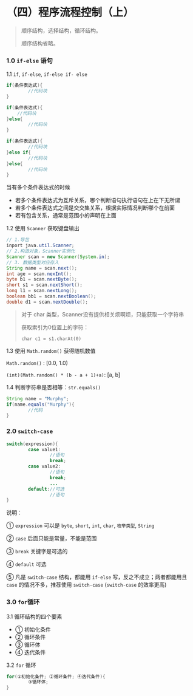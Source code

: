 # （四）程序流程控制（上）

> 顺序结构，选择结构，循环结构。
>
> 顺序结构省略。

### 1.0 `if-else` 语句

1.1 `if`, `if-else`, `if-else if- else`

```java
if(条件表达式){
		//代码块
}

if(条件表达式){
    //代码块
}else{
		//代码块
}

if(条件表达式){
		//代码块
}else if{
		//代码块
}else{
		//代码块
}
```

当有多个条件表达式的时候

+ 若多个条件表达式为互斥关系，哪个判断语句执行语句在上在下无所谓
+ 若多个条件表达式之间是交交集关系，根据实际情况判断哪个在前面
+ 若有包含关系，通常是范围小的声明在上面

1.2 使用 `Scanner` 获取键盘输出

```java
// 1.导包
inport java.util.Scanner;
// 2.构造对象，Scanner实例化
Scanner scan = new Scanner(System.in);
// 3. 数据类型对应存入
String name = scan.next();
int age = scan.nexInt();
byte b1 = scan.nextByte();
short s1 = scan.nextShort();
long l1 = scan.nextLong();
boolean bb1 = scan.nextBoolean();
double d1 = scan.nextDouble();
```

> 对于 char 类型，Scanner没有提供相关烦啊烦，只能获取一个字符串
>
> 获取索引为0位置上的字符：
>
> `char c1 = s1.charAt(0)`

1.3 使用 `Math.random()` 获得随机数值

`Math.random()` : [0.0, 1.0)

`(int)(Math.random() * (b - a + 1)+a)`: [a, b]

1.4 判断字符串是否相等：`str.equals()`

```java
String name = "Murphy";
if(name.equals("Murphy"){
		//代码
}
```

### 2.0 `switch-case`

```java
switch(expression){
		case value1:
				//语句
				break;
		case value2:
				//语句
				break;
				...
		default://可选
				//语句
}
```

说明：

① `expression` 可以是 `byte`, `short`, `int`, `char`, `枚举类型`, `String`

② `case` 后面只能是常量，不能是范围

③ `break` 关键字是可选的

④ `default` 可选

⑤ 凡是 `switch-case` 结构，都能用 `if-else` 写，反之不成立；两者都能用且 `case` 的情况不多，推荐使用 `switch-case` (`switch-case` 的效率更高)

### 3.0 `for`循环

3.1 循环结构的四个要素

+ ① 初始化条件
+ ② 循环条件
+ ③ 循环体
+ ④ 迭代条件

3.2 `for` 循环

```java
for(①初始化条件; ②循环条件; ④迭代条件){
		③循环体;
}
```
